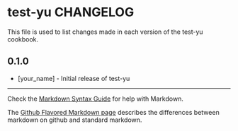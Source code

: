 test-yu CHANGELOG
=================

This file is used to list changes made in each version of the test-yu cookbook.

0.1.0
-----
- [your_name] - Initial release of test-yu

- - -
Check the [Markdown Syntax Guide](http://daringfireball.net/projects/markdown/syntax) for help with Markdown.

The [Github Flavored Markdown page](http://github.github.com/github-flavored-markdown/) describes the differences between markdown on github and standard markdown.
